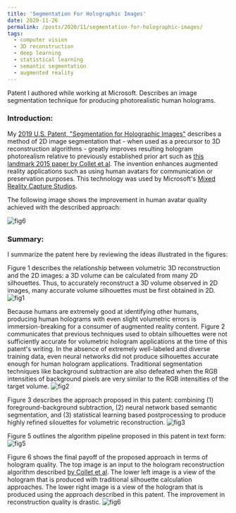 ```yaml
---
title: 'Segmentation For Holographic Images'
date: 2020-11-26
permalink: /posts/2020/11/segmentation-for-holographic-images/
tags:
  - computer vision
  - 3D reconstruction
  - deep learning
  - statistical learning
  - semantic segmentation
  - augmented reality
---
```


Patent I authored while working at Microsoft. Describes an image segmentation technique for producing photorealistic human holograms.

### Introduction:

My [2019 U.S. Patent, "Segmentation for Holographic Images"](https://patents.google.com/patent/US10902608B2)
describes a method of 2D image segmentation that - when used as a precursor to 3D reconstruction algorithms - greatly 
improves resulting hologram photorealism relative to previously established prior art such as [this landmark 2015 paper by Collet et al](https://dl.acm.org/doi/abs/10.1145/2766945). 
The invention enhances augmented reality applications such as using human avatars for communication or preservation purposes. 
This technology was used by Microsoft's [Mixed Reality Capture Studios](https://www.microsoft.com/en-us/mixed-reality/capture-studios).

The following image shows the improvement in human avatar quality achieved with the described approach:

![fig6](/content/patent_fig_6.png)


### Summary:

I summarize the patent here by reviewing the ideas illustrated in the figures:

Figure 1 describes the relationship between volumetric 3D reconstruction and the 2D images: a 3D volume 
can be calculated from many 2D silhouettes. Thus, to accurately reconstruct a 3D volume observed in 2D images, 
many accurate volume silhouettes must be first obtained in 2D.
![fig1](/content/patent_fig_1.png)

Because humans are extremely good at identifying other humans, producing human holograms with
even slight volumetric errors is immersion-breaking for a consumer of augmented reality content. Figure 2
communicates that previous techniques used to obtain silhouettes were not sufficiently accurate for volumetric
hologram applications at the time of this patent's writing. In the absence of extremely well-labeled and 
diverse training data, even neural networks did not produce silhouettes accurate enough for human hologram applications. 
Traditional segmentation techniques like background subtraction are also defeated when the RGB intensities of background
pixels are very similar to the RGB intensities of the target volume.
![fig2](/content/patent_fig_2.png)

Figure 3 describes the approach proposed in this patent: combining (1) foreground-background subtraction,
(2) neural network based semantic segmentation, and (3) statistical learning based postprocessing to produce 
highly refined silouettes for volumetric reconstruction.
![fig3](/content/patent_fig_3.png)

Figure 5 outlines the algorithm pipeline proposed in this patent in text form:
![fig5](/content/patent_fig_5.png)

Figure 6 shows the final payoff of the proposed approach in terms of hologram quality. The top image is an input to the hologram
reconstruction algorithm described [by Collet et al](https://dl.acm.org/doi/abs/10.1145/2766945). The lower left image 
is a view of the hologram that is produced with traditional silhouette calculation approaches. The lower right image
is a view of the hologram that is produced using the approach described in this patent. The improvement in reconstruction
quality is drastic.
![fig6](/content/patent_fig_6.png)



